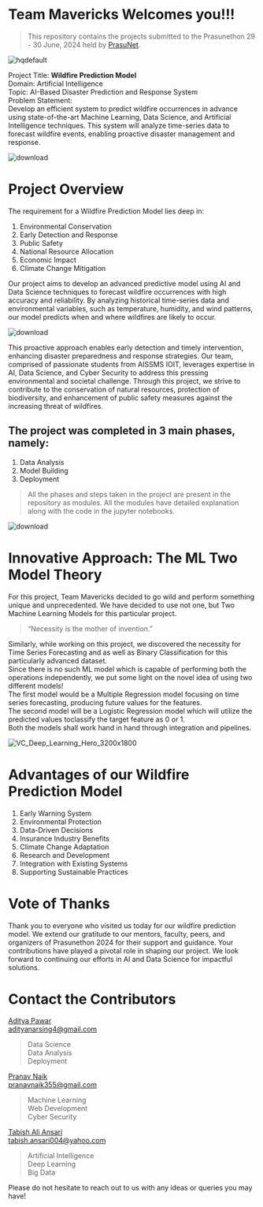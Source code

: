 # Team Mavericks Welcomes you!!!
> This repository contains the projects submitted to the Prasunethon 29 - 30 June, 2024 held by [PrasuNet](https://prasunet.com/).

![hqdefault](https://github.com/tabishaliansari/Prasunethon-Mavericks/assets/141923176/b2bf3dd1-d8a6-46f8-95ef-ab8de0900dbd)

Project Title: **Wildfire Prediction Model**  
Domain: Artificial Intelligence  
Topic: AI-Based Disaster Prediction and Response System  
Problem Statement:  
Develop an efficient system to predict wildfire occurrences in advance using state-of-the-art Machine Learning, Data Science, and Artificial Intelligence techniques. This system will analyze time-series data to forecast wildfire events, enabling proactive disaster management and response.  

![download](https://github.com/tabishaliansari/Prasunethon-Mavericks/assets/141923176/d92ba5bf-9c61-440b-8df4-2002f8147df0)

# Project Overview
The requirement for a Wildfire Prediction Model lies deep in:
1. Environmental Conservation
2. Early Detection and Response
3. Public Safety
4. National Resource Allocation
5. Economic Impact
6. Climate Change Mitigation

Our project aims to develop an advanced predictive model using AI and Data Science techniques to forecast wildfire occurrences with high accuracy and reliability. By analyzing historical time-series data and environmental variables, such as temperature, humidity, and wind patterns, our model predicts when and where wildfires are likely to occur.

![download](https://github.com/tabishaliansari/Prasunethon-Mavericks/assets/141923176/b3397d58-0067-4686-acf0-8b20c6a87087)

This proactive approach enables early detection and timely intervention, enhancing disaster preparedness and response strategies. Our team, comprised of passionate students from AISSMS IOIT, leverages expertise in AI, Data Science, and Cyber Security to address this pressing environmental and societal challenge. Through this project, we strive to contribute to the conservation of natural resources, protection of biodiversity, and enhancement of public safety measures against the increasing threat of wildfires.

## The project was completed in 3 main phases, namely:
1. Data Analysis
2. Model Building
3. Deployment
> All the phases and steps taken in the project are present in the repository as modules.
> All the modules have detailed explanation along with the code in the jupyter notebooks.

![download](https://github.com/tabishaliansari/Prasunethon-Mavericks/assets/141923176/b28bcc2a-a565-4f0c-8bad-cfb9bac36ff2)

# Innovative Approach: **The ML Two Model Theory**
For this project, Team Mavericks decided to go wild and perform something unique and unprecedented.
We have decided to use not one, but Two Machine Learning Models for this particular project.

> “Necessity is the mother of invention.”

Similarly, while working on this project, we discovered the necessity for Time Series Forecasting and as well as Binary Classification for this particularly advanced dataset.  
Since there is no such ML model which is capable of performing both the operations independently, we put some light on the novel idea of using two different models!  
The first model would be a Multiple Regression model focusing on time series forecasting, producing future values for the features.  
The second model will be a Logistic Regression model which will utilize the predicted values toclassify the target feature as 0 or 1.  
Both the models shall work hand in hand through integration and pipelines.  

![VC_Deep_Learning_Hero_3200x1800](https://github.com/tabishaliansari/Prasunethon-Mavericks/assets/141923176/2a8865bc-7471-4bd3-9d33-95911d79f1a8)

# Advantages of our Wildfire Prediction Model
1. Early Warning System
2. Environmental Protection
3. Data-Driven Decisions
4. Insurance Industry Benefits
5. Climate Change Adaptation
6. Research and Development
7. Integration with Existing Systems
8. Supporting Sustainable Practices

# Vote of Thanks
Thank you to everyone who visited us today for our wildfire prediction model. We extend our gratitude to our mentors, faculty, peers, and organizers of Prasunethon 2024 for their support and guidance. Your contributions have played a pivotal role in shaping our project. We look forward to continuing our efforts in AI and Data Science for impactful solutions.  

# Contact the Contributors
[Aditya Pawar](https://www.linkedin.com/in/aditya-pawar-96425323a/)  
adityanarsing4@gmail.com  
> Data Science  
> Data Analysis  
> Deployment

[Pranav Naik](https://www.linkedin.com/in/pranav-naik-07503a264/)  
pranavnaik355@gmail.com  
> Machine Learning  
> Web Development  
> Cyber Security  

[Tabish Ali Ansari](https://www.linkedin.com/in/tabishaliansari/)  
tabish.ansari004@yahoo.com  
> Artificial Intelligence  
> Deep Learning  
> Big Data

Please do not hesitate to reach out to us with any ideas or queries you may have!
